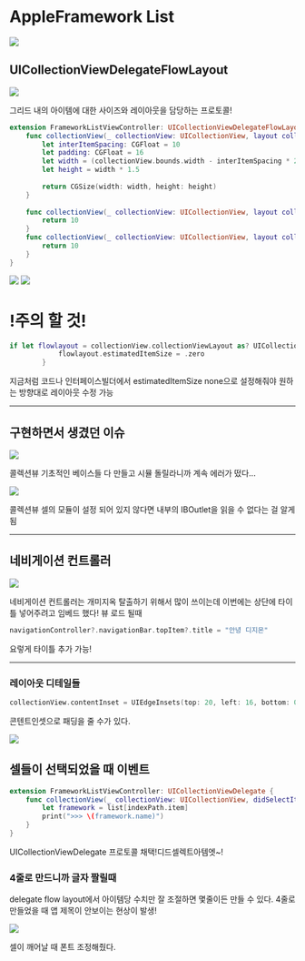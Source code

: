 # AppleFramework List

![](https://velog.velcdn.com/images/woojusm/post/875dacfa-6cc6-4daa-b1d7-379e7fdf75b3/image.gif)


## UICollectionViewDelegateFlowLayout
![](https://velog.velcdn.com/images/woojusm/post/b0ad8303-233f-4442-8a1b-9c347c3d91a0/image.png)

그리드 내의 아이템에 대한 사이즈와 레이아웃을 담당하는 프로토콜!

```swift
extension FrameworkListViewController: UICollectionViewDelegateFlowLayout {
    func collectionView(_ collectionView: UICollectionView, layout collectionViewLayout: UICollectionViewLayout, sizeForItemAt indexPath: IndexPath) -> CGSize {
        let interItemSpacing: CGFloat = 10
        let padding: CGFloat = 16
        let width = (collectionView.bounds.width - interItemSpacing * 2 - padding * 2) / 3
        let height = width * 1.5
        
        return CGSize(width: width, height: height)
    }
    
    func collectionView(_ collectionView: UICollectionView, layout collectionViewLayout: UICollectionViewLayout, minimumInteritemSpacingForSectionAt section: Int) -> CGFloat {
        return 10
    }
    func collectionView(_ collectionView: UICollectionView, layout collectionViewLayout: UICollectionViewLayout, minimumLineSpacingForSectionAt section: Int) -> CGFloat {
        return 10
    }
}
```
![](https://velog.velcdn.com/images/woojusm/post/65ba27b4-8295-4ce5-9455-dd8e479e80b1/image.png)
![](https://velog.velcdn.com/images/woojusm/post/25510d67-5940-48f8-a9f9-49c3e1a165f2/image.png)

# !주의 할 것!
```swift
if let flowlayout = collectionView.collectionViewLayout as? UICollectionViewFlowLayout {
            flowlayout.estimatedItemSize = .zero
        }
```
지금처럼 코드나 인터페이스빌더에서 estimatedItemSize none으로 설정해줘야
원하는 방향대로 레이아웃 수정 가능

---
## 구현하면서 생겼던 이슈


![](https://velog.velcdn.com/images/woojusm/post/e049fb3d-cd40-4ccf-a811-111b11ade6d7/image.png)

콜렉션뷰 기초적인 베이스들 다 만들고 시뮬 돌릴라니까 계속 에러가 떴다...  

![](https://velog.velcdn.com/images/woojusm/post/3088915d-c766-46b5-a985-8af18fcbd4fb/image.png)  

콜렉션뷰 셀의 모듈이 설정 되어 있지 않다면 내부의 IBOutlet을 읽을 수 없다는 걸 알게 됨
___
## 네비게이션 컨트롤러

![](https://velog.velcdn.com/images/woojusm/post/cf979b2c-56a3-46ab-84da-1b409b828acf/image.png)

네비게이션 컨트롤러는 개미지옥 탈출하기 위해서 많이 쓰이는데
이번에는 상단에 타이틀 넣어주려고 임베드 했다! 뷰 로드 될때

```swift
navigationController?.navigationBar.topItem?.title = "안녕 디지몬"
```
요렇게 타이틀 추가 가능!  

___

### 레이아웃 디테일들


```swift
collectionView.contentInset = UIEdgeInsets(top: 20, left: 16, bottom: 0, right: 16)
```
콘텐트인셋으로 패딩을 줄 수가 있다.

![](https://velog.velcdn.com/images/woojusm/post/09ee617f-80e2-40c0-b5df-3640fb7c717d/image.png)


## 셀들이 선택되었을 때 이벤트

```swift
extension FrameworkListViewController: UICollectionViewDelegate {
    func collectionView(_ collectionView: UICollectionView, didSelectItemAt indexPath: IndexPath) {
        let framework = list[indexPath.item]
        print(">>> \(framework.name)")
    }
}
```
UICollectionViewDelegate 프로토콜 채택!디드셀렉트아템엣~!


### 4줄로 만드니까 글자 짤릴때

delegate flow layout에서 아이템당 수치만 잘 조절하면 몇줄이든 만들 수 있다.
4줄로 만들었을 때 앱 제목이 안보이는 현상이 발생!


![](https://velog.velcdn.com/images/woojusm/post/33adf071-6ba6-4d53-bcb8-a54d926bca55/image.png)  

셀이 깨어날 때 폰트 조정해줬다.
